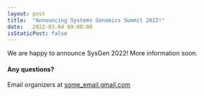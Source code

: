 ```yaml
---
layout: post
title:  "Announcing Systems Genomics Summit 2022!"
date:   2022-03-04 09:00:00
isStaticPost: false
---
```

We are happy to announce SysGen 2022! More information soon.

#### Any questions? 
Email organizers at [some_email.gmail.com](mailto:devfest@gdg.org.ua)